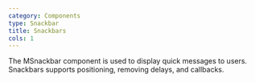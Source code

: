 ```yaml
---
category: Components
type: Snackbar
title: Snackbars
cols: 1
---
```


The MSnackbar component is used to display quick messages to users. Snackbars supports positioning, removing delays, and callbacks.